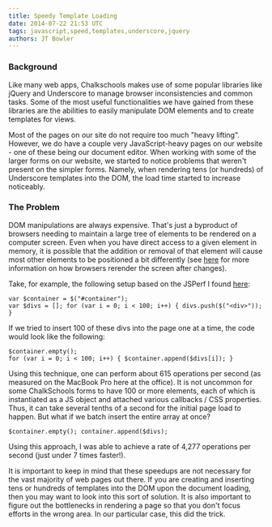 ```yaml
---
title: Speedy Template Loading
date: 2014-07-22 21:53 UTC
tags: javascript,speed,templates,underscore,jquery
authors: JT Bowler
---
```


### Background

Like many web apps, Chalkschools makes use of some popular libraries like jQuery
and Underscore to manage browser inconsistencies and common tasks.  Some of the
most useful functionalities we have gained from these libraries are the
abilities to easily manipulate DOM elements and to create templates for views.

Most of the pages on our site do not require too much "heavy lifting".  However,
we do have a couple very JavaScript-heavy pages on our website - one of these
being our document editor.  When working with some of the larger forms on our
website, we started to notice problems that weren't present on the simpler
forms.  Namely, when rendering tens (or hundreds) of Underscore templates into
the DOM, the load time started to increase noticeably.

### The Problem

DOM manipulations are always expensive.  That's just a byproduct of browsers
needing to maintain a large tree of elements to be rendered on a computer
screen.  Even when you have direct access to a given element in memory, it is
possible that the addition or removal of that element will cause most other
elements to be positioned a bit differently (see
[here](http://www.phpied.com/rendering-repaint-reflowrelayout-restyle/) for more information on how browsers rerender the screen after changes).

Take, for example, the following setup based on the JSPerf I found
[here](http://jsperf.com/jquery-append-one-by-one-vs-bulk):

```
var $container = $("#container");
var $divs = []; for (var i = 0; i < 100; i++) { divs.push($("<div>")); }
```


If we tried to insert 100 of these divs into the page one at a time, the code
would look like the following:

```
$container.empty();
for (var i = 0; i < 100; i++) { $container.append($divs[i]); }
```


Using this technique, one can perform about 615 operations per second (as
measured on the MacBook Pro here at the office).  It is not uncommon for some
ChalkSchools forms to have 100 or more elements, each of which is instantiated
as a JS object and attached various callbacks / CSS properties.  Thus, it can
take several tenths of a second for the initial page load to happen.  But what
if we batch insert the entire array at once?

```
$container.empty(); container.append($divs);
```

Using this approach, I was able to achieve a rate of 4,277 operations per second
(just under 7 times faster!).

It is important to keep in mind that these speedups are not necessary for the
vast majority of web pages out there.  If you are creating and inserting tens or
hundreds of templates into the DOM upon the document loading, then you may want
to look into this sort of solution.  It is also important to figure out the
bottlenecks in rendering a page so that you don't focus efforts in the wrong
area.  In our particular case, this did the trick.
